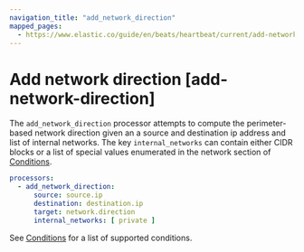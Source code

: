 ```yaml
---
navigation_title: "add_network_direction"
mapped_pages:
  - https://www.elastic.co/guide/en/beats/heartbeat/current/add-network-direction.html
---
```


# Add network direction [add-network-direction]


The `add_network_direction` processor attempts to compute the perimeter-based network direction given an a source and destination ip address and list of internal networks. The key `internal_networks` can contain either CIDR blocks or a list of special values enumerated in the network section of [Conditions](/reference/heartbeat/defining-processors.md#conditions).

```yaml
processors:
  - add_network_direction:
      source: source.ip
      destination: destination.ip
      target: network.direction
      internal_networks: [ private ]
```

See [Conditions](/reference/heartbeat/defining-processors.md#conditions) for a list of supported conditions.

